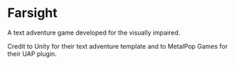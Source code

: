 # Farsight
 
A text adventure game developed for the visually impaired. 

Credit to Unity for their text adventure template and to MetalPop Games for their UAP plugin.
